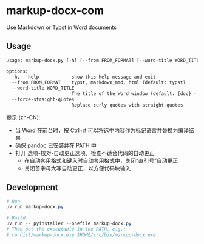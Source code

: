 # markup-docx-com

Use Markdown or Typst in Word documents

## Usage

```txt
usage: markup-docx.py [-h] [--from FROM_FORMAT] [--word-title WORD_TITLE] [--force-straight-quotes]

options:
  -h, --help            show this help message and exit
  --from FROM_FORMAT    typst, markdown_mmd, html (default: typst)
  --word-title WORD_TITLE
                        The title of the Word window (default: {doc} - Word)
  --force-straight-quotes
                        Replace curly quotes with straight quotes
```

提示 (zh-CN):

- 当 Word 在前台时，按 Ctrl+# 可以将选中内容作为标记语言并替换为编译结果
- 确保 pandoc 已安装并在 PATH 中
- 打开 选项-校对-自动更正选项，检查不适合代码的自动更正
  - 在自动套用格式和键入时自动套用格式中，关闭“直引号”自动更正
  - 关闭首字母大写自动更正，以方便代码块输入

## Development

```ps1
# Run
uv run markup-docx.py

# Build
uv run -- pyinstaller --onefile markup-docx.py
# Then put the executable in the PATH, e.g.:
# cp dist/markup-docx.exe $HOME/src/bin/markup-docx.exe
```
